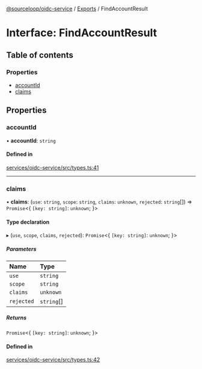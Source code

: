 [@sourceloop/oidc-service](../README.md) / [Exports](../modules.md) / FindAccountResult

# Interface: FindAccountResult

## Table of contents

### Properties

- [accountId](FindAccountResult.md#accountid)
- [claims](FindAccountResult.md#claims)

## Properties

### accountId

• **accountId**: `string`

#### Defined in

[services/oidc-service/src/types.ts:41](https://github.com/sourcefuse/loopback4-microservice-catalog/blob/53060ad88/services/oidc-service/src/types.ts#L41)

___

### claims

• **claims**: (`use`: `string`, `scope`: `string`, `claims`: `unknown`, `rejected`: `string`[]) => `Promise`<{ `[key: string]`: `unknown`;  }\>

#### Type declaration

▸ (`use`, `scope`, `claims`, `rejected`): `Promise`<{ `[key: string]`: `unknown`;  }\>

##### Parameters

| Name | Type |
| :------ | :------ |
| `use` | `string` |
| `scope` | `string` |
| `claims` | `unknown` |
| `rejected` | `string`[] |

##### Returns

`Promise`<{ `[key: string]`: `unknown`;  }\>

#### Defined in

[services/oidc-service/src/types.ts:42](https://github.com/sourcefuse/loopback4-microservice-catalog/blob/53060ad88/services/oidc-service/src/types.ts#L42)
